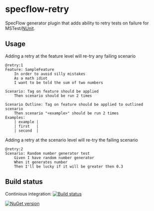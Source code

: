 # specflow-retry
SpecFlow generator plugin that adds ability to retry tests on failure for MSTest/[NUnit](https://github.com/nunit/docs/wiki/Retry-Attribute).
## Usage

Adding a retry at the feature level will re-try any failing scenario

```
@retry:1
Feature: SampleFeature
    In order to avoid silly mistakes
    As a math idiot
    I want to be told the sum of two numbers

Scenario: Tag on feature should be applied
    Then scenario should be run 2 times

Scenario Outline: Tag on feature should be applied to outlined scenario
    Then scenario "<example>" should be run 2 times
Examples: 
    | example |
    | first   |
    | second  |
```

Adding a retry at the scenario level will re-try the failing scenario

```
@retry:2
Scenario: Random number generator test
    Given I have random number generator
    When it generates number
    Then I'll be lucky if it will be greater then 0.3
```

## Build status
Continious integration: [![Build status](https://ci.appveyor.com/api/projects/status/fgr338iwl0pnd8u0?svg=true)](https://ci.appveyor.com/project/DamirAinullin/specflow-retry)

[![NuGet version](https://badge.fury.io/nu/specflow.retry.svg)](https://badge.fury.io/nu/specflow.retry)

